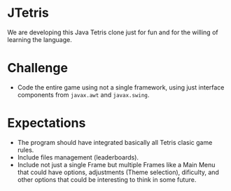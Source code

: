 # JTetris
We are developing this Java Tetris clone just for fun and for the willing of learning the language.

# Challenge
- Code the entire game using not a single framework, using just interface components from `javax.awt` and `javax.swing`.

# Expectations
- The program should have integrated basically all Tetris clasic game rules.
- Include files management (leaderboards).
- Include not just a single Frame but multiple Frames like a Main Menu that could have options, adjustments (Theme selection), dificulty, and other options that could be interesting to think in some future.
